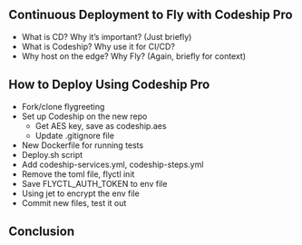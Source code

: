 ## Continuous Deployment to Fly with Codeship Pro

- What is CD? Why it’s important? (Just briefly)
- What is Codeship? Why use it for CI/CD?
- Why host on the edge? Why Fly? (Again, briefly for context)

## How to Deploy Using Codeship Pro
- Fork/clone flygreeting
- Set up Codeship on the new repo
  - Get AES key, save as codeship.aes
  - Update .gitignore file
- New Dockerfile for running tests
- Deploy.sh script
- Add codeship-services.yml, codeship-steps.yml
- Remove the toml file, flyctl init
- Save FLYCTL_AUTH_TOKEN to env file
- Using jet to encrypt the env file
- Commit new files, test it out

## Conclusion

